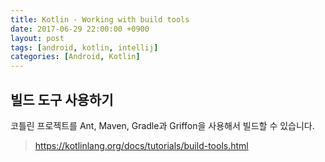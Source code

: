 ```yaml
---
title: Kotlin - Working with build tools
date: 2017-06-29 22:00:00 +0900
layout: post
tags: [android, kotlin, intellij]
categories: [Android, Kotlin]
---
```



## 빌드 도구 사용하기

코틀린 프로젝트를 Ant, Maven, Gradle과 Griffon을 사용해서 빌드할 수 있습니다.

> https://kotlinlang.org/docs/tutorials/build-tools.html



